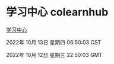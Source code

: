 # 学习中心 colearnhub
[学习中心](http://27.19.33.125:56308/colearnhub/)

2022年 10月 13日 星期四 06:50:03 CST

2022年 10月 12日 星期三 22:50:03 GMT
